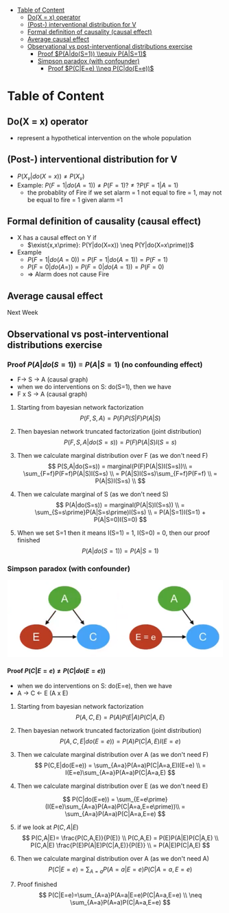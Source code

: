 
- [Table of Content](#table-of-content)
  - [Do(X = x) operator](#dox--x-operator)
  - [(Post-) interventional distribution for V](#post--interventional-distribution-for-v)
  - [Formal definition of causality (causal effect)](#formal-definition-of-causality-causal-effect)
  - [Average causal effect](#average-causal-effect)
  - [Observational vs post-interventional distributions exercise](#observational-vs-post-interventional-distributions-exercise)
    - [Proof $P(A|do(S=1)) \\equiv P(A|S=1)$](#proof-pados1-equiv-pas1)
    - [Simpson paradox (with confounder)](#simpson-paradox-with-confounder)
      - [Proof $P(C|E=e) \\neq P(C|do(E=e))$](#proof-pcee-neq-pcdoee)


# Table of Content


## Do(X = x) operator
- represent a hypothetical intervention on the whole population

## (Post-) interventional distribution for V
- $P(X_{v}|do(X=x)) \neq P(X_{v})$
- Example: $P(F=1|do(A=1)) \neq P(F=1) ?\neq?  P(F=1|A=1)$
  - the probablity of Fire if we set alarm = 1 not equal to fire = 1, may not be equal to fire = 1 given alarm =1

## Formal definition of causality (causal effect)
- X has a causal effect on Y if
  - $\exist{x,x\prime}: P(Y|do(X=x)) \neq P(Y|do(X=x\prime))$
- Example
  - $P(F=1|do(A=0)) = P(F=1|do(A=1)) = P(F=1)$
  - $P(F=0|do(A=)) = P(F=0|do(A=1)) = P(F=0)$
  - => Alarm does not cause Fire

## Average causal effect
Next Week


## Observational vs post-interventional distributions exercise

### Proof $P(A|do(S=1)) \equiv P(A|S=1)$ (no confounding effect)
- F-> S -> A (causal graph)
- when we do interventions on S: do(S=1), then we have
- F x S -> A (causal graph)

1. Starting from bayesian network factorization
$$
P(F,S,A) = P(F)P(S|F)P(A|S)
$$

2. Then bayesian network truncated factorization (joint distribution)
$$
P(F,S,A|do(S=s)) = P(F)P(A|S)I(S=s)
$$

3. Then we calculate marginal distribution over F (as we don't need F)
$$
P(S,A|do(S=s)) = marginal(P(F)P(A|S)I(S=s))\\
= \sum_{F=f}P(F=f)P(A|S)I(S=s) \\
= P(A|S)I(S=s)\sum_{F=f}P(F=f) \\
= P(A|S)I(S=s) \\
$$

4. Then we calculate marginal of S (as we don't need S)
$$
P(A|do(S=s)) = marginal(P(A|S)I(S=s)) \\
= \sum_{S=s\prime}P(A|S=s\prime)I(S=s) \\
= P(A|S=1)I(S=1) + P(A|S=0)I(S=0)
$$

5. When we set S=1 then it means I(S=1) = 1,  I(S=0) = 0, then our proof finished
$$
P(A|do(S=1)) = P(A|S=1)
$$


### Simpson paradox (with confounder)
![simpson](images/simpson-paradox.png)

#### Proof $P(C|E=e) \neq P(C|do(E=e))$
- when we do interventions on S: do(E=e), then we have
- A -> C <- E (A x E)

1. Starting from bayesian network factorization
$$
P(A,C,E) = P(A)P(E|A)P(C|A,E)
$$

2. Then bayesian network truncated factorization (joint distribution)
$$
P(A,C,E|do(E=e)) = P(A)P(C|A,E)I(E=e)
$$

3. Then we calculate marginal distribution over A (as we don't need F)
$$
P(C,E|do(E=e)) = \sum_{A=a}P(A=a)P(C|A=a,E)I(E=e) \\
= I(E=e)\sum_{A=a}P(A=a)P(C|A=a,E)
$$

4. Then we calculate marginal distribution over E (as we don't need E)

$$
P(C|do(E=e)) = \sum_{E=e\prime}(I(E=e)\sum_{A=a}P(A=a)P(C|A=a,E=e\prime))\\
= \sum_{A=a}P(A=a)P(C|A=a,E=e)
$$

5. if we look at $P(C,A|E)$
$$
P(C,A|E)= \frac{P(C,A,E)}{P(E)} \\
P(C,A,E) = P(E)P(A|E)P(C|A,E) \\
P(C,A|E) \frac{P(E)P(A|E)P(C|A,E)}{P(E)} \\
= P(A|E)P(C|A,E)
$$

6. Then we calculate marginal distribution over A (as we don't need A)
$$
P(C|E=e)=\sum_{A=a}P(A=a|E=e)P(C|A=a,E=e)
$$

7. Proof finished
$$
P(C|E=e)=\sum_{A=a}P(A=a|E=e)P(C|A=a,E=e) \\
\neq \sum_{A=a}P(A=a)P(C|A=a,E=e)
$$